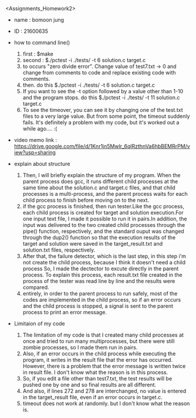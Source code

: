 <Assignments_Homework2>

- name : bomoon jung
- ID : 21600635

- how to command line()
    1. first : $make
    2. second : $./pctest -i ./tests/ -t 6 solution.c target.c
    3. to occurs "zero divide error". Change value of test7.txt -> 0
    and change from comments to code and replace existing code with comments.
    4. then. do this $./pctest -i ./tests/ -t 6 solution.c target.c
    5. If you want to see the -t option followed by a value other than 1-10 and the program stops. do this $./pctest -i ./tests/ -t 11 solution.c target.c
    6. To see the timeover, you can see it by changing one of the test.txt files to a very large value. But from some point, the timeout suddenly fails. It's definitely a problem with my code, but it's worked out a while ago.... :(

- video memo link : https://drive.google.com/file/d/1Knr1jn5Mwlr_6qlRzthnVa6hbBEMRrPM/view?usp=sharing

- explain about structure
    1. Then, I will briefly explain the structure of my program. When the parent process does gcc, it runs different child processes at the same time about the solution.c and target.c files, and that child processes is a multi-process, and the parent process waits for each child process to finish before moving on to the next.
    2. if the gcc process is finished, then run tester.Like the gcc process, each child process is created for target and solution execution.For one input text file, I made it possible to run it in pairs.In addition, the input was delivered to the two created child processes through the pipe() function, respectively, and the standard ouput was changed through the dup2() function so that the execution results of the target and solution were saved in the target_result.txt and solution.txt files, respectively.
    3. After that, the failure detector, which is the last step, in this step i'm not create the child process, because I think it doesn't need a child process So, I made the dectector to excute directly in the parent process. To explain this process, each result.txt file created in the process of the tester was read line by line and the results were compared.
    4. entirely, in order to the parent process to run safely, most of the codes are implemented in the child process, so if an error occurs and the child process is stopped, a signal is sent to the parent process to print an error message.

- Limitaion of my code
    1. The limitation of my code is that I created many child processes at once and tried to run many multiprocesses, but there were still zombie processes, so I made them run in pairs.
    2. Also, if an error occurs in the child process while executing the program, it writes in the result file that the error has occurred. However, there is a problem that the error message is written twice in result file. I don't know what the reason is in this process.
    3. So, if you edit a file other than test7.txt, the test results will be pushed one by one and so final results are all different.
    4. And also, if lines 272 and 278 are interchanged, no value is entered in the target_result file, even if an error occurs in target.c.
    5. timeout does not work at randomly. but I don't know what the reason is.